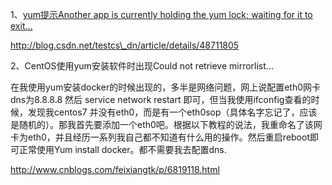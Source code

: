 1、[yum提示Another app is currently holding the yum lock; waiting for it to exit...](http://blog.csdn.net/testcs_dn/article/details/48711805)

http://blog.csdn.net/testcs\_dn/article/details/48711805

2、CentOS使用yum安装软件时出现Could not retrieve mirrorlist...

在我使用yum安装docker的时候出现的，多半是网络问题，网上说配置eth0网卡dns为8.8.8.8 然后 service network restart 即可，但当我使用ifconfig查看的时候，发现我centos7 并没有eth0，而是有一个eth0sop（具体名字忘记了，应该是随机的）。那我首先要添加一个eth0吧。根据以下教程的说法，我重命名了该网卡为eth0，并且经历一系列我自己都不知道有什么用的操作。然后重启reboot即可正常使用Yum install docker。都不需要我去配置dns.

http://www.cnblogs.com/feixiangtk/p/6819118.html





